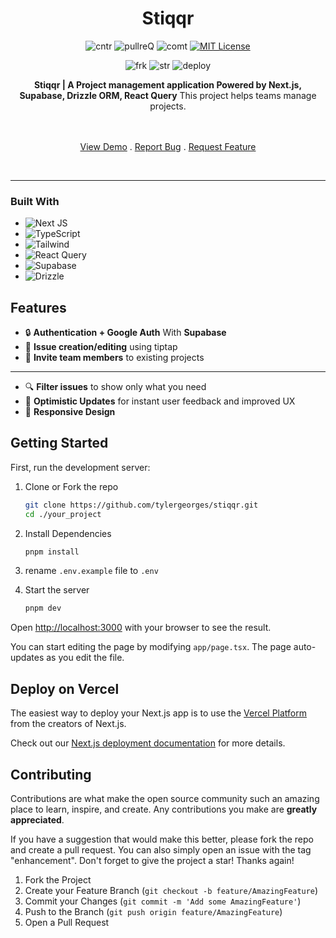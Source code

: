 <div align="center">

<h1 align="center">Stiqqr</h1>
  
  
![cntr](https://img.shields.io/github/contributors/tylergeorges/stiqqr?color=pink&style=for-the-badge)
![pullreQ](https://img.shields.io/github/issues-pr/tylergeorges/stiqqr?color=orange&style=for-the-badge)
![comt](https://img.shields.io/github/last-commit/tylergeorges/stiqqr?style=for-the-badge)
[![MIT License](https://img.shields.io/badge/License-MIT-green.svg?style=for-the-badge)](https://choosealicense.com/licenses/mit/)

![frk](https://img.shields.io/github/forks/tylergeorges/stiqqr?style=flat-square)
![str](https://img.shields.io/github/stars/tylergeorges/stiqqr?style=flat-square)
![deploy](https://img.shields.io/website?down_color=red&down_message=down&style=flat-square&up_color=succes&up_message=up&url=https%3A%2F%2Fstiqqrr.vercel.app)

<p align="center">

**Stiqqr | A Project management application Powered by Next.js, Supabase, Drizzle ORM, React Query** This project helps teams manage projects.

 <br />
 <br />
    <a href="https://stiqqr.vercel.app/">View Demo</a>
      .
    <a href="https://github.com/tylergeorges/stiqqr/issues">Report Bug</a>
     .
    <a href="https://github.com/tylergeorges/stiqqr/pulls">Request Feature</a>
<p>

<br>
<hr>
</div>

### Built With

- ![Next JS](https://img.shields.io/badge/Next-black?style=for-the-badge&logo=next.js&logoColor=white)
- ![TypeScript](https://img.shields.io/badge/typescript-%23007ACC.svg?style=for-the-badge&logo=typescript&logoColor=white)
- ![Tailwind](https://img.shields.io/badge/Tailwind_CSS-38B2AC?style=for-the-badge&logo=tailwind-css&logoColor=white)
- ![React Query](https://img.shields.io/badge/-React%20Query-FF4154?style=for-the-badge&logo=react%20query&logoColor=white)
- ![Supabase](https://shields.io/badge/supabase-black?logo=supabase&style=for-the-badge)
- ![Drizzle](https://img.shields.io/badge/Drizzle-C5F74F?logo=drizzle&logoColor=000&style=for-the-badge)

## Features

- 🔒 **Authentication + Google Auth** With **Supabase**
- 📱 **Issue creation/editing** using tiptap
- 🎉 **Invite team members** to existing projects

---

- 🔍 **Filter issues** to show only what you need
- 🚀 **Optimistic Updates** for instant user feedback and improved UX
- 🎊 **Responsive Design**

## Getting Started

First, run the development server:

1. Clone or Fork the repo

   ```sh
   git clone https://github.com/tylergeorges/stiqqr.git
   cd ./your_project
   ```

2. Install Dependencies

   ```sh
   pnpm install
   ```

3. rename `.env.example` file to `.env`

4. Start the server

   ```sh
   pnpm dev
   ```

Open [http://localhost:3000](http://localhost:3000) with your browser to see the result.

You can start editing the page by modifying `app/page.tsx`. The page auto-updates as you edit the file.

## Deploy on Vercel

The easiest way to deploy your Next.js app is to use the [Vercel Platform](https://vercel.com/new?utm_medium=default-template&filter=next.js&utm_source=create-next-app&utm_campaign=create-next-app-readme) from the creators of Next.js.

Check out our [Next.js deployment documentation](https://nextjs.org/docs/deployment) for more details.

<!-- CONTRIBUTING -->

## Contributing

Contributions are what make the open source community such an amazing place to learn, inspire, and create. Any contributions you make are **greatly appreciated**.

If you have a suggestion that would make this better, please fork the repo and create a pull request. You can also simply open an issue with the tag "enhancement".
Don't forget to give the project a star! Thanks again!

1. Fork the Project
2. Create your Feature Branch (`git checkout -b feature/AmazingFeature`)
3. Commit your Changes (`git commit -m 'Add some AmazingFeature'`)
4. Push to the Branch (`git push origin feature/AmazingFeature`)
5. Open a Pull Request
